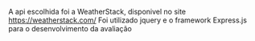 A api escolhida foi a WeatherStack, disponivel no site https://weatherstack.com/
Foi utilizado jquery e o framework Express.js para o desenvolvimento da avaliação
